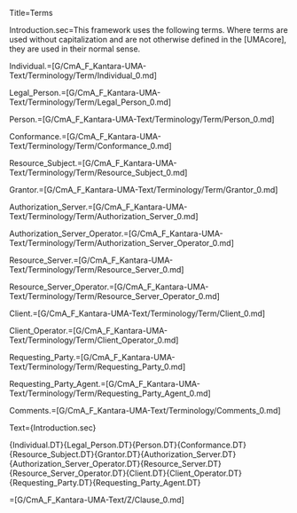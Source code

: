 Title=Terms

Introduction.sec=This framework uses the following terms. Where terms are used without capitalization and are not otherwise defined in the [UMAcore], they are used in their normal sense.


Individual.=[G/CmA_F_Kantara-UMA-Text/Terminology/Term/Individual_0.md]

Legal_Person.=[G/CmA_F_Kantara-UMA-Text/Terminology/Term/Legal_Person_0.md]

Person.=[G/CmA_F_Kantara-UMA-Text/Terminology/Term/Person_0.md]

Conformance.=[G/CmA_F_Kantara-UMA-Text/Terminology/Term/Conformance_0.md]

Resource_Subject.=[G/CmA_F_Kantara-UMA-Text/Terminology/Term/Resource_Subject_0.md]

Grantor.=[G/CmA_F_Kantara-UMA-Text/Terminology/Term/Grantor_0.md]

Authorization_Server.=[G/CmA_F_Kantara-UMA-Text/Terminology/Term/Authorization_Server_0.md]

Authorization_Server_Operator.=[G/CmA_F_Kantara-UMA-Text/Terminology/Term/Authorization_Server_Operator_0.md]

Resource_Server.=[G/CmA_F_Kantara-UMA-Text/Terminology/Term/Resource_Server_0.md]

Resource_Server_Operator.=[G/CmA_F_Kantara-UMA-Text/Terminology/Term/Resource_Server_Operator_0.md]

Client.=[G/CmA_F_Kantara-UMA-Text/Terminology/Term/Client_0.md]

Client_Operator.=[G/CmA_F_Kantara-UMA-Text/Terminology/Term/Client_Operator_0.md]

Requesting_Party.=[G/CmA_F_Kantara-UMA-Text/Terminology/Term/Requesting_Party_0.md]

Requesting_Party_Agent.=[G/CmA_F_Kantara-UMA-Text/Terminology/Term/Requesting_Party_Agent_0.md]

Comments.=[G/CmA_F_Kantara-UMA-Text/Terminology/Comments_0.md]

Text={Introduction.sec}<dl><dl>{Individual.DT}{Legal_Person.DT}{Person.DT}{Conformance.DT}{Resource_Subject.DT}{Grantor.DT}{Authorization_Server.DT}{Authorization_Server_Operator.DT}{Resource_Server.DT}{Resource_Server_Operator.DT}{Client.DT}{Client_Operator.DT}{Requesting_Party.DT}{Requesting_Party_Agent.DT}</dl></dl>

=[G/CmA_F_Kantara-UMA-Text/Z/Clause_0.md]
